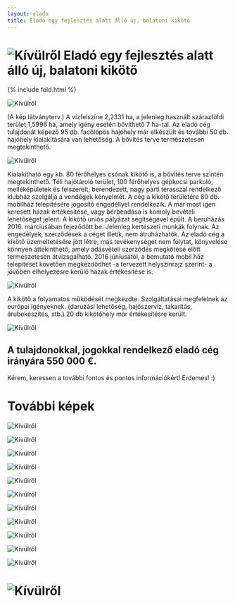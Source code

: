 ```yaml
---
layout: elado
title: Eladó egy fejlesztés alatt álló új, balatoni kikötő
---
```


# ![Kívülről](http://i.imgur.com/lyGQZdr.jpg) Eladó egy fejlesztés alatt álló új, balatoni kikötő

{% include fold.html %}

![Kívülről](http://i.imgur.com/7nlj9Do.jpg)

(A kép látványterv.)
A vízfelszíne 2,2331 ha, a jelenleg használt szárazföldi terület 1,5996 ha, amely igény esetén bővíthető 7 ha-ral.
Az eladó cég tulajdonát képező 95 db. facölöpös hajóhely már elkészült és további 50 db. hajóhely kialakítására van lehetőség.  A bővítés terve természetesen megtekinthető.

![Kívülről](http://i.imgur.com/Yoye9fc.jpg)

Kialakítható egy kb. 80 férőhelyes csónak kikötő is, a bővítés terve szintén megtekinthető.
Téli hajótároló terület, 100 férőhelyes gépkocsi parkoló, melléképületek és felszerelt, berendezett, nagy parti terasszal rendelkező klubház szolgálja a vendégek kényelmét.
A cég a kikötő területére 80 db. mobilház telepítésére jogosító engedéllyel rendelkezik. A már most igen keresett házak értékesítése, vagy bérbeadása is komoly bevételi lehetőséget jelent.
A kikötő uniós pályázat segítségével épült. A beruházás 2016. márciusában fejeződött be. Jelenleg kertészeti munkák folynak. Az engedélyek, szerződések a céget illetik, nem átruházhatók. 
Az eladó cég a kikötő üzemeltetésére jött létre, más tevékenységet nem folytat, könyvelése könnyen áttekinthető, amely adásvételi szerződés megkötése előtt természetesen átvizsgálható.
2016 júniusától, a bemutató mobil ház telepítését követően megkezdődhet -a tervezett helyszínrajz szerint- a jövőben elhelyezésre kerülő házak értékesítése is.

![Kívülről](http://i.imgur.com/awERfLW.jpg)

A kikötő a folyamatos működését megkezdte. Szolgáltatásai megfelelnek az európai igényeknek. (daruzási lehetőség, hajószerviz, takarítás, árubekészítés, stb.) 20 db kikötőhely már értékesítésre került. 

![Kívülről](http://i.imgur.com/uXfnRhm.jpg)

## A tulajdonokkal, jogokkal rendelkező eladó cég irányára 550 000 €.

Kérem, keressen a további fontos és pontos információkért! Érdemes! :)

# További képek

![Kívülről](http://i.imgur.com/INMO8Id.jpg)

![Kívülről](http://i.imgur.com/r5n5toz.jpg)

![Kívülről](http://i.imgur.com/0VeuGwj.jpg)

![Kívülről](http://i.imgur.com/DLN6KKb.jpg)

![Kívülről](http://i.imgur.com/g6XTqV8.jpg)

![Kívülről](http://i.imgur.com/ydidQ5C.jpg)

![Kívülről](http://i.imgur.com/GO5BoFB.jpg)

![Kívülről](http://i.imgur.com/Ua3YVSo.jpg)

![Kívülről](http://i.imgur.com/h3MSzWp.jpg)

![Kívülről](http://i.imgur.com/6O826T8.jpg)

![Kívülről](http://i.imgur.com/Ba0IHxj.jpg)
     		            
# ![Kívülről](http://i.imgur.com/FxLfNyp.jpg)
